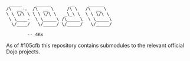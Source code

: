      _____     ______       __     ______    
    /\  __-.  /\  __ \     /\ \   /\  __ \   
    \ \ \/\ \ \ \ \/\ \   _\_\ \  \ \ \/\ \  
     \ \____-  \ \_____\ /\_____\  \ \_____\ 
      \/____/   \/_____/ \/_____/   \/_____/ 
                                       
            -- 4Kx

As of #105cfb this repository contains submodules
to the relevant official Dojo projects.